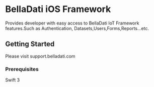 # BellaDati iOS Framework

Provides developer with easy access to BellaDati IoT Framework features.Such as Authentication, Datasets,Users,Forms,Reports...etc.

## Getting Started

Please visit support.belladati.com

### Prerequisites

Swift 3
